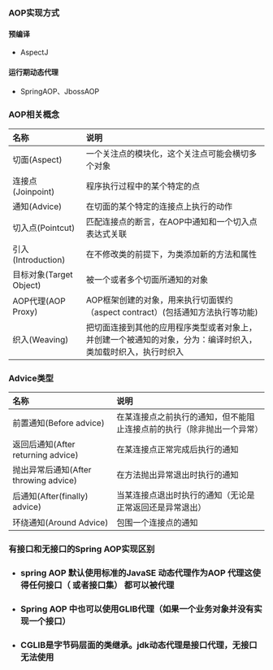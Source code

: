 ### AOP实现方式

#### 预编译

- AspectJ

#### 运行期动态代理
- SpringAOP、JbossAOP

### AOP相关概念
| 名称    | 说明            |
| :------------ | :---------- |
| 切面(Aspect) | 一个关注点的模块化，这个关注点可能会横切多个对象 |
| 连接点(Joinpoint) | 程序执行过程中的某个特定的点 |
| 通知(Advice) | 在切面的某个特定的连接点上执行的动作 |
| 切入点(Pointcut) | 匹配连接点的断言，在AOP中通知和一个切入点表达式关联 |
| 引入(Introduction) | 在不修改类的前提下，为类添加新的方法和属性 |
| 目标对象(Target Object) | 被一个或者多个切面所通知的对象 |
| AOP代理(AOP Proxy) | AOP框架创建的对象，用来执行切面锲约（aspect contract）(包括通知方法执行等功能) |
| 织入(Weaving) | 把切面连接到其他的应用程序类型或者对象上，并创建一个被通知的对象，分为：编译时织入，类加载时织入，执行时织入 |

### Advice类型
| 名称                                  | 说明                                                         |
| :------------------------------------ | :----------------------------------------------------------- |
| 前置通知(Before advice)               | 在某连接点之前执行的通知，但不能阻止连接点前的执行（除非抛出一个异常） |
| 返回后通知(After returning advice)    | 在某连接点正常完成后执行的通知                               |
| 抛出异常后通知(After throwing advice) | 在方法抛出异常退出时执行的通知                               |
| 后通知(After(finally) advice)         | 当某连接点退出时执行的通知（无论是正常返回还是异常退出）     |
| 环绕通知(Around Advice)               | 包围一个连接点的通知                                         |

### 有接口和无接口的Spring AOP实现区别
- ### spring AOP 默认使用标准的JavaSE 动态代理作为AOP 代理这使得任何接口（ 或者接口集） 都可以被代理
- ### Spring AOP 中也可以使用GLIB代理（如果一个业务对象并没有实现一个接口）

- ### CGLIB是字节码层面的类继承。jdk动态代理是接口代理，无接口无法使用
